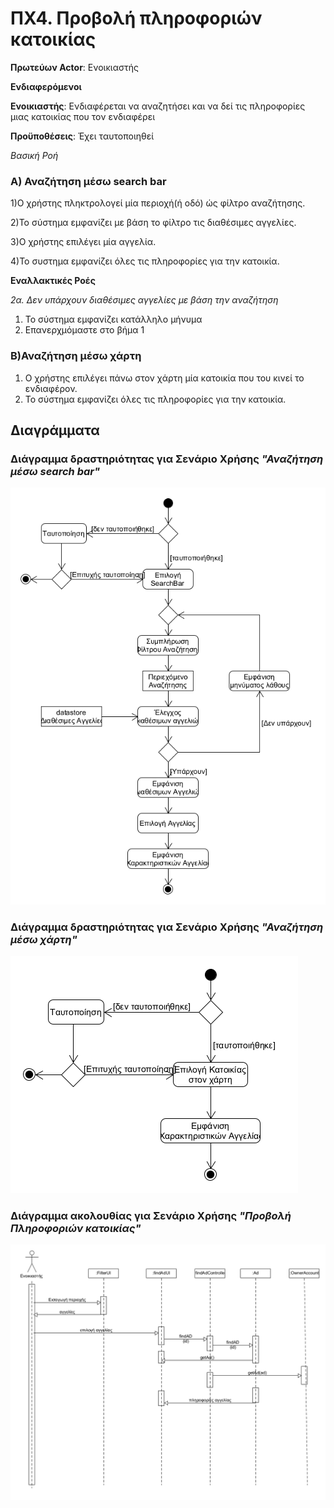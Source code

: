 # ΠΧ4. Προβολή πληροφοριών κατοικίας

**Πρωτεύων Actor**: Ενοικιαστής

**Ενδιαφερόμενοι**

**Ενοικιαστής**: Ενδιαφέρεται να αναζητήσει και να δεί τις πληροφορίες μιας κατοικίας που τον ενδιαφέρει

**Προϋποθέσεις**: Έχει ταυτοποιηθεί


*Βασική Ροή*

### Α) Αναζήτηση μέσω search bar

1)Ο χρήστης πληκτρολογεί μία περιοχή(ή οδό) ώς φίλτρο αναζήτησης.

2)Το σύστημα εμφανίζει με βάση το φίλτρο τις διαθέσιμες αγγελίες.

3)Ο χρήστης επιλέγει μία αγγελία.

4)Το συστημα εμφανίζει όλες τις πληροφορίες για την κατοικία.


**Εναλλακτικές Ροές**

*2α. Δεν υπάρχουν διαθέσιμες αγγελίες με βάση την αναζήτηση*
1. Το σύστημα εμφανίζει κατάλληλο μήνυμα
2. Επανερχμόμαστε στο βήμα 1

### Β)Αναζήτηση μέσω χάρτη

1) Ο χρήστης επιλέγει πάνω στον χάρτη μία κατοικία που του κινεί το ενδιαφέρον.
2) Το σύστημα εμφανίζει όλες τις πληροφορίες για την κατοικία.

## Διαγράμματα

### Διάγραμμα δραστηριότητας για Σενάριο Χρήσης *"Αναζήτηση μέσω search bar"*

![Διάγραμμα Δραστηριότητας](uml/requirements/uc4_A.png)

### Διάγραμμα δραστηριότητας για Σενάριο Χρήσης *"Αναζήτηση μέσω χάρτη"*

![Διάγραμμα Δραστηριότητας](uml/requirements/uc4_B.png)

### Διάγραμμα ακολουθίας για Σενάριο Χρήσης *"Προβολή Πληροφοριών κατοικίας"*

![Διάγραμμα Δραστηριότητας](uml/requirements/uc4_sequence.png)